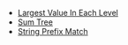 - [Largest Value In Each Level](https://github.com/shamnad-sherief/java-challenge/blob/main/src/excercise/tree/LargestValueInEachLevel.java)
- [Sum Tree](https://github.com/shamnad-sherief/java-challenge/blob/main/src/excercise/tree/SumTree.java)
- [String Prefix Match](https://github.com/shamnad-sherief/java-challenge/blob/main/src/excercise/tree/PrefixMatch.java)
